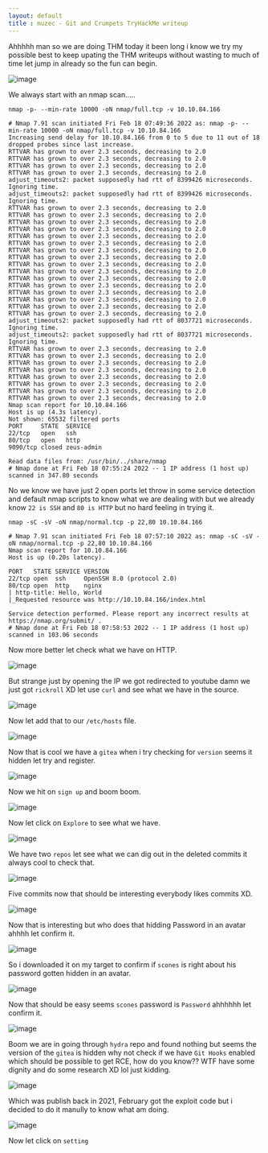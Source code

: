 ```yaml
---
layout: default
title : muzec - Git and Crumpets TryHackMe writeup
---
```


Ahhhhh man so we are doing THM today it been long i know we try my possible best to keep upating the THM writeups without wasting to much of time let jump in already so the fun can begin.

![image](https://user-images.githubusercontent.com/69868171/154799848-ffed4fa7-0f8a-4eea-9e6d-1fcdbd41696d.png)


We always start with an nmap scan.....

```nmap -p- --min-rate 10000 -oN nmap/full.tcp -v 10.10.84.166```

```
# Nmap 7.91 scan initiated Fri Feb 18 07:49:36 2022 as: nmap -p- --min-rate 10000 -oN nmap/full.tcp -v 10.10.84.166
Increasing send delay for 10.10.84.166 from 0 to 5 due to 11 out of 18 dropped probes since last increase.
RTTVAR has grown to over 2.3 seconds, decreasing to 2.0
RTTVAR has grown to over 2.3 seconds, decreasing to 2.0
RTTVAR has grown to over 2.3 seconds, decreasing to 2.0
RTTVAR has grown to over 2.3 seconds, decreasing to 2.0
adjust_timeouts2: packet supposedly had rtt of 8399426 microseconds.  Ignoring time.
adjust_timeouts2: packet supposedly had rtt of 8399426 microseconds.  Ignoring time.
RTTVAR has grown to over 2.3 seconds, decreasing to 2.0
RTTVAR has grown to over 2.3 seconds, decreasing to 2.0
RTTVAR has grown to over 2.3 seconds, decreasing to 2.0
RTTVAR has grown to over 2.3 seconds, decreasing to 2.0
RTTVAR has grown to over 2.3 seconds, decreasing to 2.0
RTTVAR has grown to over 2.3 seconds, decreasing to 2.0
RTTVAR has grown to over 2.3 seconds, decreasing to 2.0
RTTVAR has grown to over 2.3 seconds, decreasing to 2.0
RTTVAR has grown to over 2.3 seconds, decreasing to 2.0
RTTVAR has grown to over 2.3 seconds, decreasing to 2.0
RTTVAR has grown to over 2.3 seconds, decreasing to 2.0
RTTVAR has grown to over 2.3 seconds, decreasing to 2.0
RTTVAR has grown to over 2.3 seconds, decreasing to 2.0
RTTVAR has grown to over 2.3 seconds, decreasing to 2.0
RTTVAR has grown to over 2.3 seconds, decreasing to 2.0
RTTVAR has grown to over 2.3 seconds, decreasing to 2.0
adjust_timeouts2: packet supposedly had rtt of 8037721 microseconds.  Ignoring time.
adjust_timeouts2: packet supposedly had rtt of 8037721 microseconds.  Ignoring time.
RTTVAR has grown to over 2.3 seconds, decreasing to 2.0
RTTVAR has grown to over 2.3 seconds, decreasing to 2.0
RTTVAR has grown to over 2.3 seconds, decreasing to 2.0
RTTVAR has grown to over 2.3 seconds, decreasing to 2.0
RTTVAR has grown to over 2.3 seconds, decreasing to 2.0
RTTVAR has grown to over 2.3 seconds, decreasing to 2.0
RTTVAR has grown to over 2.3 seconds, decreasing to 2.0
RTTVAR has grown to over 2.3 seconds, decreasing to 2.0
Nmap scan report for 10.10.84.166
Host is up (4.3s latency).
Not shown: 65532 filtered ports
PORT     STATE  SERVICE
22/tcp   open   ssh
80/tcp   open   http
9090/tcp closed zeus-admin

Read data files from: /usr/bin/../share/nmap
# Nmap done at Fri Feb 18 07:55:24 2022 -- 1 IP address (1 host up) scanned in 347.80 seconds
```

No we know we have just 2 open ports let throw in some service detection and default nmap scripts to know what we are dealing with but we already know `22 is SSH` and `80 is HTTP` but no hard feeling in trying it.

```
nmap -sC -sV -oN nmap/normal.tcp -p 22,80 10.10.84.166
```

```
# Nmap 7.91 scan initiated Fri Feb 18 07:57:10 2022 as: nmap -sC -sV -oN nmap/normal.tcp -p 22,80 10.10.84.166
Nmap scan report for 10.10.84.166
Host is up (0.20s latency).

PORT   STATE SERVICE VERSION
22/tcp open  ssh     OpenSSH 8.0 (protocol 2.0)
80/tcp open  http    nginx
| http-title: Hello, World
|_Requested resource was http://10.10.84.166/index.html

Service detection performed. Please report any incorrect results at https://nmap.org/submit/ .
# Nmap done at Fri Feb 18 07:58:53 2022 -- 1 IP address (1 host up) scanned in 103.06 seconds
```

Now more better let check what we have on HTTP.

![image](https://user-images.githubusercontent.com/69868171/154800103-64ab1f48-b286-47ce-8c0e-ca8f32fa449b.png)

But strange just by opening the IP we got redirected to youtube damn we just got `rickroll` XD let use `curl` and see what we have in the source.

![image](https://user-images.githubusercontent.com/69868171/154800229-2035710a-b0a1-433c-99ff-8c91ca030c26.png)

Now let add that to our `/etc/hosts` file.

![image](https://user-images.githubusercontent.com/69868171/154800272-234abdc0-2f60-49c2-a530-396b48c1f630.png)

Now that is cool we have a `gitea` when i try checking for `version` seems it hidden let try and register.

![image](https://user-images.githubusercontent.com/69868171/154800316-9eb5369b-7c83-4f76-91e0-77bd50fd63f4.png)

Now we hit on `sign up` and boom boom.

![image](https://user-images.githubusercontent.com/69868171/154800357-17bfa8f5-24db-4036-aabd-32387116ec6e.png)

Now let click on `Explore` to see what we have.

![image](https://user-images.githubusercontent.com/69868171/154800380-186db584-0481-43b6-a8bb-cba22df78333.png)

We have two `repos` let see what we can dig out in the deleted commits it always cool to check that.

![image](https://user-images.githubusercontent.com/69868171/154800443-98c460e2-6062-4d97-b175-bf92cd31f4ac.png)

Five commits now that should be interesting everybody likes commits XD.

![image](https://user-images.githubusercontent.com/69868171/154800614-12333ce7-95aa-44b9-af57-b0f23c24b7ae.png)

Now that is interesting but who does that hidding Password in an avatar ahhhh let confirm it.

![image](https://user-images.githubusercontent.com/69868171/154800700-8b606bae-332e-4f00-9d9a-d2812cd59124.png)

So i downloaded it on my target to confirm if `scones` is right about his password gotten hidden in an avatar.

![image](https://user-images.githubusercontent.com/69868171/154800818-3d4e7e21-f1e5-4aef-97fc-073938ea8e41.png)

Now that should be easy seems `scones` password is `Password` ahhhhhh let confirm it.

![image](https://user-images.githubusercontent.com/69868171/154800949-eee60747-c382-47b6-8483-228d47856cc6.png)

Boom we are in going through `hydra` repo and found nothing but seems the version of the `gitea` is hidden why not check if we have `Git Hooks` enabled which should be possible to get RCE, how do you know?? WTF have some dignity and do some research XD lol just kidding.

![image](https://user-images.githubusercontent.com/69868171/154801102-f4adc644-0af8-4d2d-a2c4-d749e8653fa8.png)

Which was publish back in 2021, February got the exploit code but i decided to do it manully to know what am doing.

![image](https://user-images.githubusercontent.com/69868171/154801182-e518a034-d0ec-4121-a24a-bb87c8fbda18.png)

Now let click on `setting` 

